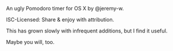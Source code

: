 An ugly Pomodoro timer for OS X by @jeremy-w.

ISC-Licensed: Share & enjoy with attribution.

This has grown slowly with infrequent additions, but I find it useful.

Maybe you will, too.
